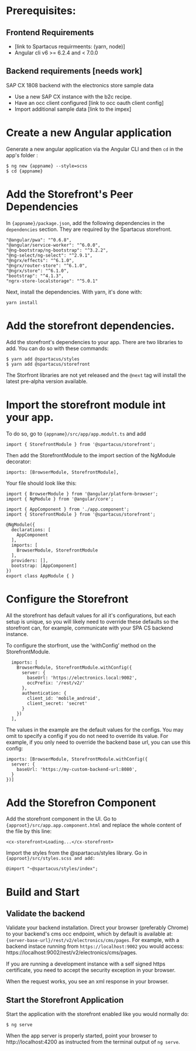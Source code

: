 # Prerequisites:

## Frontend Requirements

- [link to Spartacus requirmeents: (yarn, node)]
- Angular cli v6 >= 6.2.4 and < 7.0.0

## Backend requirements [needs work]

SAP CX 1808 backend with the electronics store sample data

- Use a new SAP CX instance with the b2c recipe.
- Have an occ client configured [link to occ oauth client config]
- Import additional sample data [link to the impex]

# Create a new Angular application

Generate a new angular application via the Angular CLI and then `cd` in the app's folder :

```
$ ng new {appname} --style=scss
$ cd {appname}
```

# Add the Storefront's Peer Dependencies

In `{appname}/package.json`, add the following dependencies in the `dependencies` section. They are required by the Spartacus storefront.

```
"@angular/pwa": "^0.6.8",
"@angular/service-worker": "^6.0.0",
"@ng-bootstrap/ng-bootstrap": "^3.2.2",
"@ng-select/ng-select": "^2.9.1",
"@ngrx/effects": "^6.1.0",
"@ngrx/router-store": "^6.1.0",
"@ngrx/store": "^6.1.0",
"bootstrap": "^4.1.3",
"ngrx-store-localstorage": "^5.0.1"
```

Next, install the dependencies. With yarn, it's done with:

```
yarn install
```

# Add the storefront dependencies.

Add the storefront's dependencies to your app. There are two libraries to add. You can do so with these commands:

```
$ yarn add @spartacus/styles
$ yarn add @spartacus/storefront
```

The Storfront libraries are not yet released and the `@next` tag will install the latest pre-alpha version available.

# Import the storefront module int your app.

To do so, go to `{appname}/src/app/app.modult.ts` and add

```
import { StorefrontModule } from '@spartacus/storefront';
```

Then add the StorefrontModule to the import section of the NgModule decorator:

```
imports: [BrowserModule, StorefrontModule],
```

Your file should look like this:

```
import { BrowserModule } from '@angular/platform-browser';
import { NgModule } from '@angular/core';

import { AppComponent } from './app.component';
import { StorefrontModule } from '@spartacus/storefront';

@NgModule({
  declarations: [
    AppComponent
  ],
  imports: [
    BrowserModule, StorefrontModule
  ],
  providers: [],
  bootstrap: [AppComponent]
})
export class AppModule { }
```

# Configure the Storefront

All the storefront has default values for all it's configurations, but each setup is unique, so you will likely need to override these defaults so the storefront can, for example, communicate with your SPA CS backend instance.

To configure the storfront, use the ‘withConfig’ method on the StorefrontModule.

```
  imports: [
    BrowserModule, StorefrontModule.withConfig({
      server: {
        baseUrl: 'https://electronics.local:9002',
        occPrefix: '/rest/v2/'
      },
      authentication: {
        client_id: 'mobile_android',
        client_secret: 'secret'
      }
    })
  ],
```

The values in the example are the default values for the configs. You may omit to specify a config if you do not need to override its value.
For example, if you only need to override the backend base url, you can use this config:

```
imports: [BrowserModule, StorefrontModule.withConfig({
  server: {
    baseUrl: 'https://my-custom-backend-url:8080',
  }
})]
```

# Add the Storefron Component

Add the storefront component in the UI. Go to `{approot}/src/app.app.component.html` and replace the whole content of the file by this line:

```
<cx-storefront>Loading...</cx-storefront>
```

Import the styles from the @spartacus/styles library.
Go in `{approot}/src/styles.scss and add:`

```
@import "~@spartacus/styles/index";
```

# Build and Start

## Validate the backend

Validate your backend installation. Direct your browser (preferably Chrome) to your backend's cms occ endpoint, which by default is available at: `{server-base-url}/rest/v2/electronics/cms/pages`. For example, with a backend instace running from `https://localhost:9002` you would access: https://localhost:9002/rest/v2/electronics/cms/pages.

If you are running a development instance with a self signed https certificate, you need to accept the security exception in your browser.

When the request works, you see an xml response in your browser.

## Start the Storefront Application

Start the application with the storefront enabled like you would normally do:

```
$ ng serve
```

When the app server is properly started, point your browser to http://localhost:4200 as instructed from the terminal output of `ng serve`.
